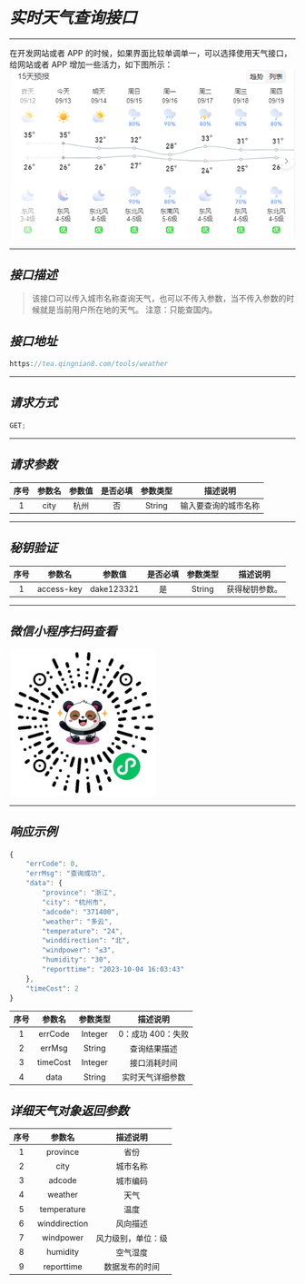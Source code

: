# **_实时天气查询接口_**

---

在开发网站或者 APP 的时候，如果界面比较单调单一，可以选择使用天气接口，给网站或者 APP 增加一些活力，如下图所示：
![IP图片](../public/images/weather.png)

---

## **_接口描述_**

> 该接口可以传入城市名称查询天气，也可以不传入参数，当不传入参数的时候就是当前用户所在地的天气。
> 注意：只能查国内。

## **_接口地址_**

```js
https://tea.qingnian8.com/tools/weather
```

---

## **_请求方式_**

```ts
GET;
```

---

## **_请求参数_**

| 序号 | 参数名 | 参数值 | 是否必填 | 参数类型 |       描述说明       |
| :--: | :----: | :----: | :------: | :------: | :------------------: |
|  1   |  city  |  杭州  |    否    |  String  | 输入要查询的城市名称 |

---

## **_秘钥验证_**

| 序号 |   参数名   |   参数值   | 是否必填 | 参数类型 |    描述说明    |
| :--: | :--------: | :--------: | :------: | :------: | :------------: |
|  1   | access-key | dake123321 |    是    |  String  | 获得秘钥参数。 |

---

## **_微信小程序扫码查看_**

![壁纸接口](../public/images/pandow.jpg)

---

## **_响应示例_**

```ts
{
	"errCode": 0,
	"errMsg": "查询成功",
	"data": {
		"province": "浙江",
		"city": "杭州市",
		"adcode": "371400",
		"weather": "多云",
		"temperature": "24",
		"winddirection": "北",
		"windpower": "≤3",
		"humidity": "30",
		"reporttime": "2023-10-04 16:03:43"
	},
	"timeCost": 2
}
```

| 序号 |  参数名  | 参数类型 |     描述说明      |
| :--: | :------: | :------: | :---------------: |
|  1   | errCode  | Integer  | 0：成功 400：失败 |
|  2   |  errMsg  |  String  |   查询结果描述    |
|  3   | timeCost | Integer  |   接口消耗时间    |
|  4   |   data   |  String  | 实时天气详细参数  |

## **_详细天气对象返回参数_**

| 序号 |    参数名     |      描述说明      |
| :--: | :-----------: | :----------------: |
|  1   |   province    |        省份        |
|  2   |     city      |      城市名称      |
|  3   |    adcode     |      城市编码      |
|  4   |    weather    |        天气        |
|  5   |  temperature  |        温度        |
|  6   | winddirection |      风向描述      |
|  7   |   windpower   | 风力级别，单位：级 |
|  8   |   humidity    |      空气湿度      |
|  9   |  reporttime   |   数据发布的时间   |
